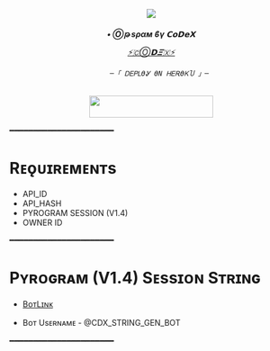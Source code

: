 <p align="center"><a href="https://t.me/@Op_CoDeX"><img src="https://graph.org/file/e061928cc09bbadbc7bd8.jpg"></a></p>   
  
  <h6 align="center">   
     <b>• Ⓞթ ѕραм  ϐγ 𝗖𝗼𝗗𝗲𝗫 </b>   
  
  
         
   [⚡🇨Ⓞ𝗗𝜩🇽⚡](https://t.me/@Op_CoDeX)   
  
  
           ─「 ᎠᎬᏢᏞϴᎽ ϴΝ ᎻᎬᎡϴᏦႮ 」─   
  
   </h3>   
  
   <p align="center"><a href="https://dashboard.heroku.com/new?template=https://github.com/MrHacker5575/CoDeX-U-Bot2.4"> <img src="https://img.shields.io/badge/Deploy%20On%20Heroku-bringle?style=for-the-badge&logo=heroku" width="220" height="38.45"/></a></p>   
   ━━━━━━━━━━━━━━━━━━━━━━   
  
   # Rᴇǫᴜɪʀᴇᴍᴇɴᴛs   
   - API_ID   
   - API_HASH   
   - PYROGRAM SESSION (V1.4)   
   - OWNER ID   
  
   ━━━━━━━━━━━━━━━━━━━━━━   
  
   # Pʏʀᴏɢʀᴀᴍ (V1.4) Sᴇssɪᴏɴ Sᴛʀɪɴɢ   
  
   - [BᴏᴛLɪɴᴋ](https://t.me/CDX_STRING_GEN_BOT)   
  
   - Bᴏᴛ Usᴇʀɴᴀᴍᴇ - @CDX_STRING_GEN_BOT   
  
   ━━━━━━━━━━━━━━━━━━━━━━ 
